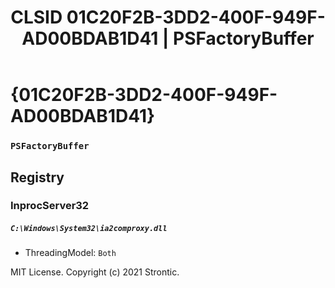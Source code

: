 ﻿---
title: "CLSID 01C20F2B-3DD2-400F-949F-AD00BDAB1D41 | PSFactoryBuffer"
excerpt: What is COM-Object CLSID 01C20F2B-3DD2-400F-949F-AD00BDAB1D41?
---

# {01C20F2B-3DD2-400F-949F-AD00BDAB1D41}

### `PSFactoryBuffer`

## Registry


### InprocServer32

##### `C:\Windows\System32\ia2comproxy.dll`
* ThreadingModel: `Both`

MIT License. Copyright (c) 2021 Strontic.


